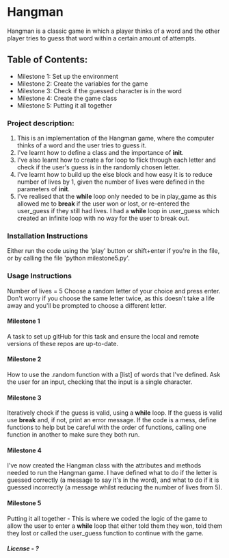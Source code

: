 # Hangman
Hangman is a classic game in which a player thinks of a word and the other player tries to guess that word within a certain amount of attempts.

## Table of Contents:
- Milestone 1: Set up the environment
- Milestone 2: Create the variables for the game
- Milestone 3: Check if the guessed character is in the word
- Milestone 4: Create the game class
- Milestone 5: Putting it all together

### Project description:

1. This is an implementation of the Hangman game, where the computer thinks of a word and the user tries to guess it.
1. I've learnt how to define a class and the importance of __init__.
1. I've also learnt how to create a for loop to flick through each letter and check if the user's guess is in the randomly chosen letter.
1. I've learnt how to build up the else block and how easy it is to reduce number of lives by 1, given the number of lives were defined in the parameters of __init__.
1. I've realised that the **while** loop only needed to be in play_game as this allowed me to **break** if the user won or lost, or re-entered the user_guess if they still had lives. I had a **while** loop in user_guess which created an infinite loop with no way for the user to break out.

### Installation Instructions
Either run the code using the 'play' button or shift+enter if you're in the file, or by calling the file 'python milestone5.py'.

### Usage Instructions
Number of lives = 5
Choose a random letter of your choice and press enter. Don't worry if you choose the same letter twice, as this doesn't take a life away and you'll be prompted to choose a different letter. 

#### Milestone 1
A task to set up gitHub for this task and ensure the local and remote versions of these repos are up-to-date.

#### Milestone 2
How to use the .random function with a [list] of words that I've defined. Ask the user for an input, checking that the input is a single character.

#### Milestone 3
Iteratively check if the guess is valid, using a **while** loop. If the guess is valid use **break** and, if not, print an error message. If the code is a mess, define functions to help but be careful with the order of functions, calling one function in another to make sure they both run.

#### Milestone 4
I've now created the Hangman class with the attributes and methods needed to run the Hangman game. I have defined what to do if the letter is guessed correctly (a message to say it's in the word), and what to do if it is guessed incorrectly (a message whilst reducing the number of lives from 5).

#### Milestone 5
Putting it all together - This is where we coded the logic of the game to allow the user to enter a **while** loop that either told them they won, told them they lost or called the user_guess function to continue with the game.

##### License - ?